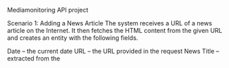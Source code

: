 Mediamonitoring API project

Scenario 1: Adding a News Article
The system receives a URL of a news article on the Internet. It then fetches the HTML content from the given URL and creates an entity with the following fields.

Date – the current date
URL – the URL provided in the request
News Title – extracted from the <title> tag of the page
In response, the system returns the ID of the created entity.

Scenario 2: Retrieving the List of News Articles
The system returns a list (array) of previously created news entities, each containing the following fields:
- ID
- Date
- URL
- News Title

Scenario 3: Generating a Summary Report
The system receives an array of multiple IDs. Based on these IDs, it generates and saves a simple HTML file to disk, containing a structured list in the following format.
